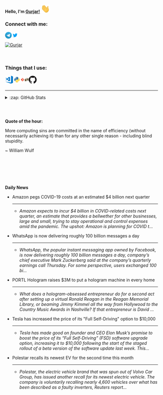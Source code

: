 #### Hello, I'm [Gurjar!](https://GurjarKing.github.io) <img src="https://raw.githubusercontent.com/ABSphreak/ABSphreak/master/gifs/Hi.gif" width="30px"></h2>


### Connect with me:

[<img align="left" alt="Gurjar | Telegram" width="22px" src="https://raw.githubusercontent.com/github/explore/80688e429a7d4ef2fca1e82350fe8e3517d3494d/topics/telegram/telegram.png" />][Telegram]
[<img align="left" alt="Gurjar | Twitter" width="22px" src="https://raw.githubusercontent.com/github/explore/80688e429a7d4ef2fca1e82350fe8e3517d3494d/topics/twitter/twitter.png" />][Twitter]
<br >
<br >
<a href="https://github.com/GurjarKing"><img src="https://komarev.com/ghpvc/?username=GurjarKing" alt="Gurjar" /></a> <br />
<br />
<br />
<!-- <br >

![](https://visitor-badge.glitch.me/badge?page_id=GurjarKing)

<br /> -->

### Things that I use:

[<img align="left" alt="Visual Studio Code" width="26px" src="https://raw.githubusercontent.com/github/explore/80688e429a7d4ef2fca1e82350fe8e3517d3494d/topics/visual-studio-code/visual-studio-code.png" />][VSCode]
[<img align="left" alt="Python" width="26px" src="https://raw.githubusercontent.com/github/explore/80688e429a7d4ef2fca1e82350fe8e3517d3494d/topics/python/python.png" />][Python]
[<img align="left" alt="Git" width="26px" src="https://raw.githubusercontent.com/github/explore/80688e429a7d4ef2fca1e82350fe8e3517d3494d/topics/git/git.png" />][Git]
[<img align="left" alt="GitHub" width="26px" src="https://raw.githubusercontent.com/github/explore/78df643247d429f6cc873026c0622819ad797942/topics/github/github.png" />][Github]

<br />
<br />

---
<details>
  <summary>:zap: GitHub Stats</summary>

<img align="left" alt="Gurjar's Github Stats" src="https://github-readme-stats.vercel.app/api?username=GurjarKing&show_icons=true&hide_border=true&count_private=true&include_all_commit=true&theme=algolia" />

</details>

<!-- ### 🔔 My latest tweet
<a href="https://twitter.com/Gurjar_King43" target="_blank">
	<img src="https://github.com/GurjarKing/GurjarKing/raw/master/tweet.png" width="70%" align="center" alt="Click to view on Twitter" title="My latest tweet, as an image"/>
</a> -->
<br>

<pre>

</pre>

**Quote of the hour:**

More computing sins are committed in the name of efficiency (without necessarily achieving it) than for any other single reason - including blind stupidity.

~ William Wulf
<pre>

</pre>
<br>
<pre>


</pre>
<strong>Daily News</strong>
  
  - Amazon pegs COVID-19 costs at an estimated $4 billion next quarter
     <hr/>
     
      - *Amazon expects to incur $4 billion in COVID-related costs next quarter, an estimate that provides a bellwether for other businesses, large and small, trying to stay operational and control expenses amid the pandemic. The upshot: Amazon is planning for COVID t…*
     
  - WhatsApp is now delivering roughly 100 billion messages a day
      <hr/>
      
      - *WhatsApp, the popular instant messaging app owned by Facebook, is now delivering roughly 100 billion messages a day, company’s chief executive Mark Zuckerberg said at the company’s quarterly earnings call Thursday. For some perspective, users exchanged 100 bi…*
      
  - PORTL Hologram raises $3M to put a hologram machine in every home
      <hr/>
      
      - *What does a hologram-obsessed entrepreneur do for a second act after setting up a virtual Ronald Reagan in the Reagan Memorial Library, or beaming Jimmy Kimmel all the way from Hollywood to the Country Music Awards in Nashville? If that entrepreneur is David …*
      
  - Tesla has increased the price of its "Full Self-Driving" option to $10,000
      <hr/>
      
      - *Tesla has made good on founder and CEO Elon Musk’s promise to boost the price of its “Full Self-Driving” (FSD) software upgrade option, increasing it to $10,000 following the start of the staged rollout of a beta version of the software update last week. This…*
       
  - Polestar recalls its newest EV for the second time this month
      <hr/>
       
       - *Polestar, the electric vehicle brand that was spun out of Volvo Car Group, has issued another recall for its newest electric vehicle. The company is voluntarily recalling nearly 4,600 vehicles over what has been described as a faulty inverters, Reuters report…*
      

<br />

[VSCode]: https://code.visualstudio.com/
[Python]: https://www.python.org/
[Git]: https://git-scm.com/
[Github]: https://github.com/
[Telegram]: https://t.me/Gurjar_King/
[Twitter]: https://twitter.com/Gurjar_King43/
